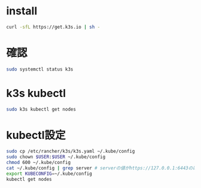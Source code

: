 # install
```bash
curl -sfL https://get.k3s.io | sh -
```

# 確認
```bash
sudo systemctl status k3s
```

# k3s kubectl
```bash
sudo k3s kubectl get nodes
```

# kubectl設定
```bash
sudo cp /etc/rancher/k3s/k3s.yaml ~/.kube/config
sudo chown $USER:$USER ~/.kube/config
chmod 600 ~/.kube/config
cat ~/.kube/config | grep server # serverの値がhttps://127.0.0.1:6443のはず
export KUBECONFIG=~/.kube/config
kubectl get nodes
```